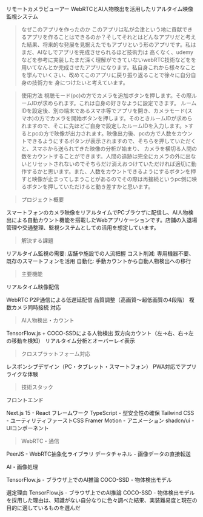リモートカメラビューアー   WebRTCとAI人物検出を活用したリアルタイム映像監視システム

>なぜこのアプリを作ったのか
このアプリは私が会津という地に貢献できるアプリを作ることはできるのか？そしてそれとはどんなアプリだと考えた結果、将来的な発展を見据えたでもアプリという形のアプリです。私はまだ、AIなしでアプリを完成させられるほど技術力は
高くなく、udemyなどを参考に実装したまだ深く理解ができていないwebRTC技術などをを用いてなんとか完成させたアプリになります。私自身これから様々なことを学んでいくさい、改めてこのアプリに戻り振り返ることで徐々に自分自身の技術力を
身につけたいと考えています。

>使用方法
視聴モード(pc)の方でカメラを追加ボタンを押します。その際ルームIDが求められます。これは自身の好きなように設定できます。
ルームIDを設定後、別の端末であるスマホ等でアプリを開き、カメラモード(スマホ)の方でカメラを開始ボタンを押します。そのときルームIDが求められますので、そこに先ほどご自身で設定したルームIDを入力します。>するとpcの方で映像が出力されます。映像出力後、pcの方で人数をカウントできるようにするボタンが表示されますので、そちらを押していただくと、スマホから送られてきた映像の分析が始まり、
カメラを横切る人間の数をカウントすることができます。人間の追跡は完全にカメラの外に出ないとリセットされないのでそちらだけ消えおつけていただければ適切に動作するかと思います。また、人数をカウントできるようにするボタンを押すと映像が止まってしまうことがあるのでその際は再接続というpc側に映るボタンを押していただけると動き差すかと思います。



>プロジェクト概要

スマートフォンのカメラ映像をリアルタイムでPCブラウザに配信し、AI人物検出による自動カウント機能を搭載したWebアプリケーションです。店舗の入退場管理や交通整理、監視システムとしての活用を想定しています。

>解決する課題

リアルタイム監視の需要: 店舗や施設での人流把握
コスト削減: 専用機器不要、既存のスマートフォンを活用
自動化: 手動カウントから自動人物検出への移行

>主要機能

リアルタイム映像配信

WebRTC P2P通信による低遅延配信
品質調整（高画質〜超低画質の4段階）
複数カメラ同時接続 対応


>AI人物検出・カウント

TensorFlow.js + COCO-SSDによる人物検出
双方向カウント（左→右、右→左の移動を検知）
リアルタイム分析とオーバーレイ表示


>クロスプラットフォーム対応

レスポンシブデザイン（PC・タブレット・スマートフォン）
PWA対応でアプリライクな体験

> 技術スタック

 フロントエンド

Next.js 15 - React フレームワーク
TypeScript - 型安全性の確保
Tailwind CSS - ユーティリティファーストCSS
Framer Motion - アニメーション
shadcn/ui - UIコンポーネント


>WebRTC・通信

PeerJS - WebRTC抽象化ライブラリ
データチャネル - 画像データの直接転送



AI・画像処理

TensorFlow.js - ブラウザ上でのAI推論
COCO-SSD - 物体検出モデル                       

選定理由
TensorFlow.js - ブラウザ上でのAI推論
COCO-SSD - 物体検出モデル
を採用した理由は、知識がない自分なりに色々調べた結果、実装難易度と現在の目的に適しているものを選んだ

